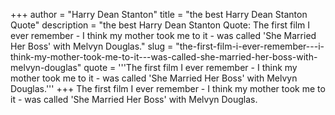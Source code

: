 +++
author = "Harry Dean Stanton"
title = "the best Harry Dean Stanton Quote"
description = "the best Harry Dean Stanton Quote: The first film I ever remember - I think my mother took me to it - was called 'She Married Her Boss' with Melvyn Douglas."
slug = "the-first-film-i-ever-remember---i-think-my-mother-took-me-to-it---was-called-she-married-her-boss-with-melvyn-douglas"
quote = '''The first film I ever remember - I think my mother took me to it - was called 'She Married Her Boss' with Melvyn Douglas.'''
+++
The first film I ever remember - I think my mother took me to it - was called 'She Married Her Boss' with Melvyn Douglas.

